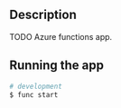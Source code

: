 ## Description

TODO Azure functions app.


## Running the app

```bash
# development
$ func start

```